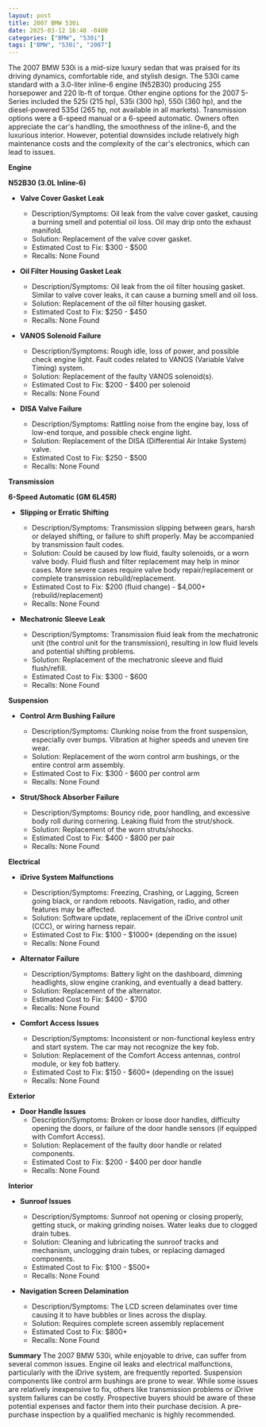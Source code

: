 ```yaml
---
layout: post
title: 2007 BMW 530i
date: 2025-03-12 16:48 -0400
categories: ["BMW", "530i"]
tags: ["BMW", "530i", "2007"]
---
```

The 2007 BMW 530i is a mid-size luxury sedan that was praised for its driving dynamics, comfortable ride, and stylish design. The 530i came standard with a 3.0-liter inline-6 engine (N52B30) producing 255 horsepower and 220 lb-ft of torque. Other engine options for the 2007 5-Series included the 525i (215 hp), 535i (300 hp), 550i (360 hp), and the diesel-powered 535d (265 hp, not available in all markets). Transmission options were a 6-speed manual or a 6-speed automatic. Owners often appreciate the car's handling, the smoothness of the inline-6, and the luxurious interior. However, potential downsides include relatively high maintenance costs and the complexity of the car's electronics, which can lead to issues.

**Engine**

**N52B30 (3.0L Inline-6)**

*   **Valve Cover Gasket Leak**
    *   Description/Symptoms: Oil leak from the valve cover gasket, causing a burning smell and potential oil loss. Oil may drip onto the exhaust manifold.
    *   Solution: Replacement of the valve cover gasket.
    *   Estimated Cost to Fix: $300 - $500
    *   Recalls: None Found

*   **Oil Filter Housing Gasket Leak**
    *   Description/Symptoms: Oil leak from the oil filter housing gasket. Similar to valve cover leaks, it can cause a burning smell and oil loss.
    *   Solution: Replacement of the oil filter housing gasket.
    *   Estimated Cost to Fix: $250 - $450
    *   Recalls: None Found

*   **VANOS Solenoid Failure**
    *   Description/Symptoms: Rough idle, loss of power, and possible check engine light. Fault codes related to VANOS (Variable Valve Timing) system.
    *   Solution: Replacement of the faulty VANOS solenoid(s).
    *   Estimated Cost to Fix: $200 - $400 per solenoid
    *   Recalls: None Found

*   **DISA Valve Failure**
    *   Description/Symptoms: Rattling noise from the engine bay, loss of low-end torque, and possible check engine light.
    *   Solution: Replacement of the DISA (Differential Air Intake System) valve.
    *   Estimated Cost to Fix: $250 - $500
    *   Recalls: None Found

**Transmission**

**6-Speed Automatic (GM 6L45R)**

*   **Slipping or Erratic Shifting**
    *   Description/Symptoms: Transmission slipping between gears, harsh or delayed shifting, or failure to shift properly. May be accompanied by transmission fault codes.
    *   Solution: Could be caused by low fluid, faulty solenoids, or a worn valve body. Fluid flush and filter replacement may help in minor cases. More severe cases require valve body repair/replacement or complete transmission rebuild/replacement.
    *   Estimated Cost to Fix: $200 (fluid change) - $4,000+ (rebuild/replacement)
    *   Recalls: None Found

*   **Mechatronic Sleeve Leak**
    *   Description/Symptoms: Transmission fluid leak from the mechatronic unit (the control unit for the transmission), resulting in low fluid levels and potential shifting problems.
    *   Solution: Replacement of the mechatronic sleeve and fluid flush/refill.
    *   Estimated Cost to Fix: $300 - $600
    *   Recalls: None Found

**Suspension**

*   **Control Arm Bushing Failure**
    *   Description/Symptoms: Clunking noise from the front suspension, especially over bumps. Vibration at higher speeds and uneven tire wear.
    *   Solution: Replacement of the worn control arm bushings, or the entire control arm assembly.
    *   Estimated Cost to Fix: $300 - $600 per control arm
    *   Recalls: None Found

*   **Strut/Shock Absorber Failure**
    *   Description/Symptoms: Bouncy ride, poor handling, and excessive body roll during cornering. Leaking fluid from the strut/shock.
    *   Solution: Replacement of the worn struts/shocks.
    *   Estimated Cost to Fix: $400 - $800 per pair
    *   Recalls: None Found

**Electrical**

*   **iDrive System Malfunctions**
    *   Description/Symptoms: Freezing, Crashing, or Lagging, Screen going black, or random reboots. Navigation, radio, and other features may be affected.
    *   Solution: Software update, replacement of the iDrive control unit (CCC), or wiring harness repair.
    *   Estimated Cost to Fix: $100 - $1000+ (depending on the issue)
    *   Recalls: None Found

*   **Alternator Failure**
    *   Description/Symptoms: Battery light on the dashboard, dimming headlights, slow engine cranking, and eventually a dead battery.
    *   Solution: Replacement of the alternator.
    *   Estimated Cost to Fix: $400 - $700
    *   Recalls: None Found

*   **Comfort Access Issues**
    *   Description/Symptoms: Inconsistent or non-functional keyless entry and start system. The car may not recognize the key fob.
    *   Solution: Replacement of the Comfort Access antennas, control module, or key fob battery.
    *   Estimated Cost to Fix: $150 - $600+ (depending on the issue)
    *   Recalls: None Found

**Exterior**

*   **Door Handle Issues**
    *   Description/Symptoms: Broken or loose door handles, difficulty opening the doors, or failure of the door handle sensors (if equipped with Comfort Access).
    *   Solution: Replacement of the faulty door handle or related components.
    *   Estimated Cost to Fix: $200 - $400 per door handle
    *   Recalls: None Found

**Interior**

*   **Sunroof Issues**
    *   Description/Symptoms: Sunroof not opening or closing properly, getting stuck, or making grinding noises. Water leaks due to clogged drain tubes.
    *   Solution: Cleaning and lubricating the sunroof tracks and mechanism, unclogging drain tubes, or replacing damaged components.
    *   Estimated Cost to Fix: $100 - $500+
    *   Recalls: None Found

*   **Navigation Screen Delamination**
    *   Description/Symptoms: The LCD screen delaminates over time causing it to have bubbles or lines across the display.
    *   Solution: Requires complete screen assembly replacement
    *   Estimated Cost to Fix: $800+
    *   Recalls: None Found

**Summary**
The 2007 BMW 530i, while enjoyable to drive, can suffer from several common issues. Engine oil leaks and electrical malfunctions, particularly with the iDrive system, are frequently reported. Suspension components like control arm bushings are prone to wear. While some issues are relatively inexpensive to fix, others like transmission problems or iDrive system failures can be costly. Prospective buyers should be aware of these potential expenses and factor them into their purchase decision. A pre-purchase inspection by a qualified mechanic is highly recommended.

